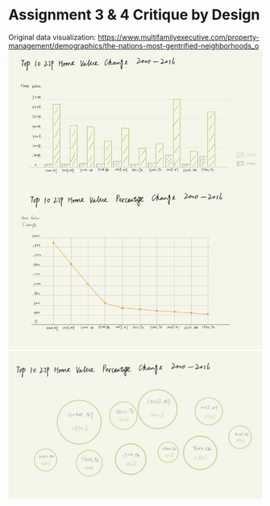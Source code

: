 # Assignment 3 & 4 Critique by Design
Original data visualization: https://www.multifamilyexecutive.com/property-management/demographics/the-nations-most-gentrified-neighborhoods_o
![](/sketch1.jpg)
![](/sketch2.jpg)
